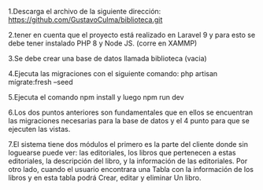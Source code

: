 1.Descarga el archivo de la siguiente dirección: https://github.com/GustavoCulma/biblioteca.git

2.tener en cuenta que el proyecto está realizado en Laravel 9 y para esto se debe tener instalado PHP 8 y Node JS. (corre en XAMMP)

3.Se debe crear una base de datos llamada biblioteca (vacia)

4.Ejecuta las migraciones con el siguiente comando: php artisan mígrate:fresh –seed 

5.Ejecuta el comando npm install y luego npm run dev 

6.Los dos puntos anteriores son fundamentales que en ellos se encuentran las migraciones necesarias para la base de datos y el 4 punto para que se ejecuten las vistas.

7.El sistema tiene dos módulos el primero es la parte del cliente donde sin loguearse puede ver: las editoriales, los libros que pertenecen a estas editoriales, la descripción del libro, y la información de las editoriales. Por otro lado, cuando el usuario encontrara una Tabla con la información de los libros y en esta tabla podrá  Crear, editar y eliminar Un libro.
